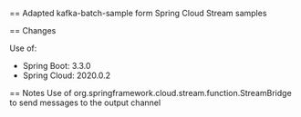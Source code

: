 == Adapted kafka-batch-sample form Spring Cloud Stream samples

== Changes

Use of:
- Spring Boot: 3.3.0
- Spring Cloud: 2020.0.2

== Notes
 Use of org.springframework.cloud.stream.function.StreamBridge to send messages to the output channel